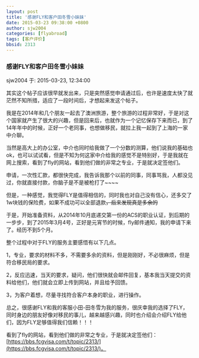 ```yaml
---
layout: post
title: '感谢FLY和客户田冬雪小妹妹'
date: 2015-03-23 09:38:00 +0800
author: sjw2004
categories: [flyabroad]
tags: [客户评价]
bbsid: 2313
---
```


### 感谢FLY和客户田冬雪小妹妹

sjw2004 于: 2015-03-23, 12:34:00

其实这个帖子应该很早就发出来，只是突然感觉申请通过后，也许是速度太快了就茫然不知所措，适应了一段时间后，才想起来发这个帖子。

我是在2014年和几个朋友一起去了澳洲旅游，整个旅游的过程非常好，于是对这个国家就产生了很大的兴趣，但是回来后，也就作为一个记忆保存下来而已，到了14年年中的时候，正好一个老同事，也想做移民，就拉上我一起到了上海的一家中介聊。

当然是高大上的办公室，中介也同时给我做了一个分数的测算，他们说我的基础也ok，也可以试试看，但是不知为何这家中介给我的感觉不是特别好，于是我就在网上搜索，看到了fly的网站，看到他们做的非常之专业，于是就决定签他们。

申请，一次性汇款，都很快完成，我告诉我那个以前的同事，同事骂我，人都没见过，你就直接付款，你脑子是不是被枪打了~~~~

但是，一种感觉，我觉得FLY是值得相信的，同时我也对自己没有信心，还多交了1w块钱的保险费，如果不成功可以全部退款~~~~，后来发现真是多余的~~~~

于是，开始准备资料，从2014年10月底递交第一份的ACS的职业认证，到后期的一步步，到了2015年3月4号，正好是元宵节的时候，fly邮件通知，我的申请下来了。经历不到5个月。

整个过程中对于FLY的服务主要感悟有以下几点。

1，专业，要求的材料不多，不需要多余的资料，但是刚刚好，不必很麻烦，但是符合移民局的要求。

2，反应迅速，当天的要求，疑问，他们很快就会邮件回复，基本我当天提交的资料给他们，他们就会立即上传到网站，并且给予回馈。

3，为客户着想，尽量寻找符合客户本身的职业，进行操作。

总之，很感谢FLY和我的客服小田-田冬雪为我的服务，很庆幸我的选择了FLY，同时身边的朋友好像对移民的事儿，越来越感兴趣，同时也介绍会介绍FLY给他们，因为FLY足够值得我们信赖！！！

看到了fly的网站，看到他们做的非常之专业，于是就决定签他们： [https://bbs.fcgvisa.com/t/topic/2313/](https://bbs.fcgvisa.com/t/topic/2313/)。
